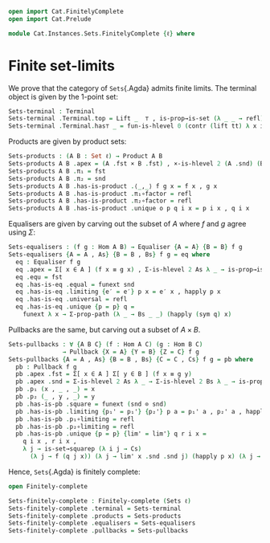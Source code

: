 ```agda
open import Cat.FinitelyComplete
open import Cat.Prelude

module Cat.Instances.Sets.FinitelyComplete {ℓ} where
```

<!--
```agda
open import Cat.Diagram.Equaliser (Sets ℓ)
open import Cat.Diagram.Pullback (Sets ℓ)
open import Cat.Diagram.Terminal (Sets ℓ)
open import Cat.Diagram.Product (Sets ℓ)
open import Cat.Reasoning (Sets ℓ)

private variable
  A B : Set ℓ
  f g : Hom A B

open Terminal
open is-product
open Product
open is-pullback
open Pullback
open is-equaliser
open Equaliser
```
-->

# Finite set-limits

We prove that the category of `Sets`{.Agda} admits finite limits. The
terminal object is given by the 1-point set:

```agda
Sets-terminal : Terminal
Sets-terminal .Terminal.top = Lift _  ⊤ , is-prop→is-set (λ _ _ → refl)
Sets-terminal .Terminal.has⊤ _ = fun-is-hlevel 0 (contr (lift tt) λ x i → lift tt)
```

Products are given by product sets:

```agda
Sets-products : (A B : Set ℓ) → Product A B
Sets-products A B .apex = (A .fst × B .fst) , ×-is-hlevel 2 (A .snd) (B .snd)
Sets-products A B .π₁ = fst
Sets-products A B .π₂ = snd
Sets-products A B .has-is-product .⟨_,_⟩ f g x = f x , g x
Sets-products A B .has-is-product .π₁∘factor = refl
Sets-products A B .has-is-product .π₂∘factor = refl
Sets-products A B .has-is-product .unique o p q i x = p i x , q i x
```

Equalisers are given by carving out the subset of $A$ where $f$ and $g$ agree
using $\Sigma$:

```agda
Sets-equalisers : (f g : Hom A B) → Equaliser {A = A} {B = B} f g
Sets-equalisers {A = A , As} {B = B , Bs} f g = eq where
  eq : Equaliser f g
  eq .apex = Σ[ x ∈ A ] (f x ≡ g x) , Σ-is-hlevel 2 As λ _ → is-prop→is-set (Bs _ _)
  eq .equ = fst
  eq .has-is-eq .equal = funext snd
  eq .has-is-eq .limiting {e′ = e′} p x = e′ x , happly p x
  eq .has-is-eq .universal = refl
  eq .has-is-eq .unique {p = p} q = 
    funext λ x → Σ-prop-path (λ _ → Bs _ _) (happly (sym q) x)
```

Pullbacks are the same, but carving out a subset of $A \times B$.

```agda
Sets-pullbacks : ∀ {A B C} (f : Hom A C) (g : Hom B C) 
               → Pullback {X = A} {Y = B} {Z = C} f g
Sets-pullbacks {A = A , As} {B = B , Bs} {C = C , Cs} f g = pb where
  pb : Pullback f g
  pb .apex .fst = Σ[ x ∈ A ] Σ[ y ∈ B ] (f x ≡ g y)
  pb .apex .snd = Σ-is-hlevel 2 As λ _ → Σ-is-hlevel 2 Bs λ _ → is-prop→is-set (Cs _ _)
  pb .p₁ (x , _ , _) = x
  pb .p₂ (_ , y , _) = y
  pb .has-is-pb .square = funext (snd ⊙ snd)
  pb .has-is-pb .limiting {p₁' = p₁'} {p₂'} p a = p₁' a , p₂' a , happly p a
  pb .has-is-pb .p₁∘limiting = refl
  pb .has-is-pb .p₂∘limiting = refl
  pb .has-is-pb .unique {p = p} {lim' = lim'} q r i x = 
    q i x , r i x , 
    λ j → is-set→squarep (λ i j → Cs) 
      (λ j → f (q j x)) (λ j → lim' x .snd .snd j) (happly p x) (λ j → g (r j x)) i j
```

Hence, `Sets`{.Agda} is finitely complete:

```agda
open Finitely-complete

Sets-finitely-complete : Finitely-complete (Sets ℓ)
Sets-finitely-complete .terminal = Sets-terminal
Sets-finitely-complete .products = Sets-products
Sets-finitely-complete .equalisers = Sets-equalisers
Sets-finitely-complete .pullbacks = Sets-pullbacks
```
